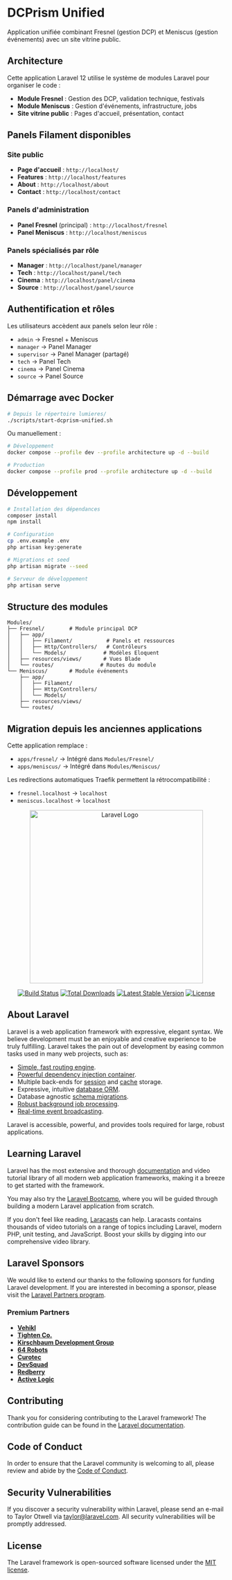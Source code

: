 # DCPrism Unified

Application unifiée combinant Fresnel (gestion DCP) et Meniscus (gestion événements) avec un site vitrine public.

## Architecture

Cette application Laravel 12 utilise le système de modules Laravel pour organiser le code :

- **Module Fresnel** : Gestion des DCP, validation technique, festivals
- **Module Meniscus** : Gestion d'événements, infrastructure, jobs
- **Site vitrine public** : Pages d'accueil, présentation, contact

## Panels Filament disponibles

### Site public
- **Page d'accueil** : `http://localhost/`
- **Features** : `http://localhost/features`
- **About** : `http://localhost/about`
- **Contact** : `http://localhost/contact`

### Panels d'administration
- **Panel Fresnel** (principal) : `http://localhost/fresnel`
- **Panel Meniscus** : `http://localhost/meniscus`

### Panels spécialisés par rôle
- **Manager** : `http://localhost/panel/manager`
- **Tech** : `http://localhost/panel/tech`  
- **Cinema** : `http://localhost/panel/cinema`
- **Source** : `http://localhost/panel/source`

## Authentification et rôles

Les utilisateurs accèdent aux panels selon leur rôle :
- `admin` → Fresnel + Meniscus
- `manager` → Panel Manager
- `supervisor` → Panel Manager (partagé)
- `tech` → Panel Tech
- `cinema` → Panel Cinema
- `source` → Panel Source

## Démarrage avec Docker

```bash
# Depuis le répertoire lumieres/
./scripts/start-dcprism-unified.sh
```

Ou manuellement :
```bash
# Développement
docker compose --profile dev --profile architecture up -d --build

# Production
docker compose --profile prod --profile architecture up -d --build
```

## Développement

```bash
# Installation des dépendances
composer install
npm install

# Configuration
cp .env.example .env
php artisan key:generate

# Migrations et seed
php artisan migrate --seed

# Serveur de développement
php artisan serve
```

## Structure des modules

```
Modules/
├── Fresnel/        # Module principal DCP
│   ├── app/
│   │   ├── Filament/           # Panels et ressources
│   │   ├── Http/Controllers/   # Contrôleurs
│   │   └── Models/            # Modèles Eloquent
│   ├── resources/views/       # Vues Blade
│   └── routes/               # Routes du module
└── Meniscus/       # Module événements
    ├── app/
    │   ├── Filament/
    │   ├── Http/Controllers/
    │   └── Models/
    ├── resources/views/
    └── routes/
```

## Migration depuis les anciennes applications

Cette application remplace :
- `apps/fresnel/` → Intégré dans `Modules/Fresnel/`
- `apps/meniscus/` → Intégré dans `Modules/Meniscus/`

Les redirections automatiques Traefik permettent la rétrocompatibilité :
- `fresnel.localhost` → `localhost`
- `meniscus.localhost` → `localhost`

<p align="center"><a href="https://laravel.com" target="_blank"><img src="https://raw.githubusercontent.com/laravel/art/master/logo-lockup/5%20SVG/2%20CMYK/1%20Full%20Color/laravel-logolockup-cmyk-red.svg" width="400" alt="Laravel Logo"></a></p>

<p align="center">
<a href="https://github.com/laravel/framework/actions"><img src="https://github.com/laravel/framework/workflows/tests/badge.svg" alt="Build Status"></a>
<a href="https://packagist.org/packages/laravel/framework"><img src="https://img.shields.io/packagist/dt/laravel/framework" alt="Total Downloads"></a>
<a href="https://packagist.org/packages/laravel/framework"><img src="https://img.shields.io/packagist/v/laravel/framework" alt="Latest Stable Version"></a>
<a href="https://packagist.org/packages/laravel/framework"><img src="https://img.shields.io/packagist/l/laravel/framework" alt="License"></a>
</p>

## About Laravel

Laravel is a web application framework with expressive, elegant syntax. We believe development must be an enjoyable and creative experience to be truly fulfilling. Laravel takes the pain out of development by easing common tasks used in many web projects, such as:

- [Simple, fast routing engine](https://laravel.com/docs/routing).
- [Powerful dependency injection container](https://laravel.com/docs/container).
- Multiple back-ends for [session](https://laravel.com/docs/session) and [cache](https://laravel.com/docs/cache) storage.
- Expressive, intuitive [database ORM](https://laravel.com/docs/eloquent).
- Database agnostic [schema migrations](https://laravel.com/docs/migrations).
- [Robust background job processing](https://laravel.com/docs/queues).
- [Real-time event broadcasting](https://laravel.com/docs/broadcasting).

Laravel is accessible, powerful, and provides tools required for large, robust applications.

## Learning Laravel

Laravel has the most extensive and thorough [documentation](https://laravel.com/docs) and video tutorial library of all modern web application frameworks, making it a breeze to get started with the framework.

You may also try the [Laravel Bootcamp](https://bootcamp.laravel.com), where you will be guided through building a modern Laravel application from scratch.

If you don't feel like reading, [Laracasts](https://laracasts.com) can help. Laracasts contains thousands of video tutorials on a range of topics including Laravel, modern PHP, unit testing, and JavaScript. Boost your skills by digging into our comprehensive video library.

## Laravel Sponsors

We would like to extend our thanks to the following sponsors for funding Laravel development. If you are interested in becoming a sponsor, please visit the [Laravel Partners program](https://partners.laravel.com).

### Premium Partners

- **[Vehikl](https://vehikl.com)**
- **[Tighten Co.](https://tighten.co)**
- **[Kirschbaum Development Group](https://kirschbaumdevelopment.com)**
- **[64 Robots](https://64robots.com)**
- **[Curotec](https://www.curotec.com/services/technologies/laravel)**
- **[DevSquad](https://devsquad.com/hire-laravel-developers)**
- **[Redberry](https://redberry.international/laravel-development)**
- **[Active Logic](https://activelogic.com)**

## Contributing

Thank you for considering contributing to the Laravel framework! The contribution guide can be found in the [Laravel documentation](https://laravel.com/docs/contributions).

## Code of Conduct

In order to ensure that the Laravel community is welcoming to all, please review and abide by the [Code of Conduct](https://laravel.com/docs/contributions#code-of-conduct).

## Security Vulnerabilities

If you discover a security vulnerability within Laravel, please send an e-mail to Taylor Otwell via [taylor@laravel.com](mailto:taylor@laravel.com). All security vulnerabilities will be promptly addressed.

## License

The Laravel framework is open-sourced software licensed under the [MIT license](https://opensource.org/licenses/MIT).
